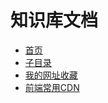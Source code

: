 # 知识库文档

* [首页](README.md)
* [子目录](_top/_sub.md)
* [我的网址收藏](_top/favor.md)
* [前端常用CDN](_top/前端常用CDN.md)

